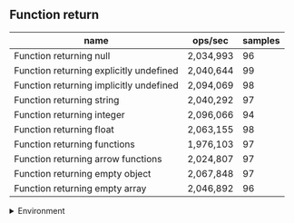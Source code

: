 ## Function return

|name|ops/sec|samples|
|-|-|-|
|Function returning null|2,034,993|96|
|Function returning explicitly undefined|2,040,644|99|
|Function returning implicitly undefined|2,094,069|98|
|Function returning string|2,040,292|97|
|Function returning integer|2,096,066|94|
|Function returning float|2,063,155|98|
|Function returning functions|1,976,103|97|
|Function returning arrow functions|2,024,807|97|
|Function returning empty object|2,067,848|97|
|Function returning empty array|2,046,892|96|


<details>
<summary>Environment</summary>

* __Machine:__ linux x64 | 4 vCPUs | 15.2GB Mem
* __Run:__ Fri May 03 2024 18:40:45 GMT+0000 (Coordinated Universal Time)
</details>

<!--
{"environment":{"platform":"linux","arch":"x64","cpus":4,"totalMemory":15.245216369628906},"benchmarks":[{"name":"Function returning null","opsSec":2034992.9633694699,"samples":5},{"name":"Function returning explicitly undefined","opsSec":2040644.2325710757,"samples":7},{"name":"Function returning implicitly undefined","opsSec":2094068.839481064,"samples":8},{"name":"Function returning string","opsSec":2040292.2880244078,"samples":6},{"name":"Function returning integer","opsSec":2096066.1348794284,"samples":5},{"name":"Function returning float","opsSec":2063154.5917155878,"samples":6},{"name":"Function returning functions","opsSec":1976103.0097551488,"samples":7},{"name":"Function returning arrow functions","opsSec":2024807.1889831922,"samples":5},{"name":"Function returning empty object","opsSec":2067847.7990464922,"samples":4},{"name":"Function returning empty array","opsSec":2046892.4034158909,"samples":7}]}-->
